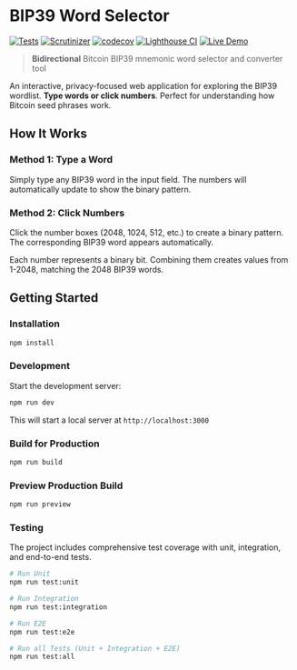 # BIP39 Word Selector

[![Tests](https://github.com/JesusValeraDev/bip39/actions/workflows/test.yml/badge.svg)](https://github.com/JesusValeraDev/bip39/actions/workflows/test.yml)
[![Scrutinizer](https://scrutinizer-ci.com/g/JesusValeraDev/bip39/badges/quality-score.png)](https://scrutinizer-ci.com/g/JesusValeraDev/bip39)
[![codecov](https://codecov.io/gh/JesusValeraDev/bip39/branch/master/graph/badge.svg)](https://codecov.io/gh/JesusValeraDev/bip39)
[![Lighthouse CI](https://github.com/JesusValeraDev/bip39/actions/workflows/lighthouse.yml/badge.svg)](https://github.com/JesusValeraDev/bip39/actions/workflows/lighthouse.yml)
[![Live Demo](https://img.shields.io/badge/demo-live-brightgreen)](https://bip39.jesusvalera.dev)

> **Bidirectional** Bitcoin BIP39 mnemonic word selector and converter tool

An interactive, privacy-focused web application for exploring the BIP39 wordlist. **Type words or click numbers**. Perfect for understanding how Bitcoin seed phrases work.

## How It Works

### Method 1: Type a Word

Simply type any BIP39 word in the input field. The numbers will automatically update to show the binary pattern.

### Method 2: Click Numbers

Click the number boxes (2048, 1024, 512, etc.) to create a binary pattern. The corresponding BIP39 word appears automatically.

Each number represents a binary bit. Combining them creates values from 1-2048, matching the 2048 BIP39 words.

## Getting Started

### Installation

```bash
npm install
```

### Development

Start the development server:

```bash
npm run dev
```

This will start a local server at `http://localhost:3000`

### Build for Production

```bash
npm run build
```

### Preview Production Build

```bash
npm run preview
```

### Testing

The project includes comprehensive test coverage with unit, integration, and end-to-end tests.

```bash
# Run Unit
npm run test:unit

# Run Integration
npm run test:integration

# Run E2E
npm run test:e2e

# Run all Tests (Unit + Integration + E2E)
npm run test:all
```
